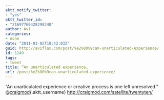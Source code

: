 ```yaml
---
aktt_notify_twitter:
- "yes"
aktt_twitter_id:
- "21697760428298240"
author: Avi
categories:
- none
date: "2011-01-02T18:42:03Z"
guid: http://aviflax.com/post/%e2%80%9can-unarticulated-experience/
id: 1249
tags:
- tweet
title: “An unarticulated experience…
url: /post/%e2%80%9can-unarticulated-experience/
---
```

“An unarticulated experience or creative process is one left unresolved.” @[craigmod](http://twitter.com/craigmod){.aktt_username} <a href="http://craigmod.com/satellite/twentyten/" rel="nofollow">http://craigmod.com/satellite/twentyten/</a>